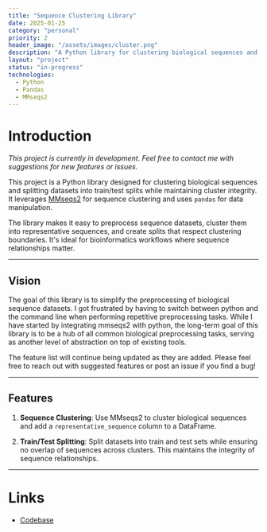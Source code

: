 ```yaml
---
title: "Sequence Clustering Library"
date: 2025-01-25
category: "personal"
priority: 2
header_image: "/assets/images/cluster.png"
description: "A Python library for clustering biological sequences and splitting datasets into train/test splits while preserving cluster integrity."
layout: "project"
status: "in-progress"
technologies:
  - Python
  - Pandas
  - MMseqs2
---
```


# Introduction

*This project is currently in development. Feel free to contact me with suggestions for new features or issues.*

This project is a Python library designed for clustering biological sequences and splitting datasets into train/test splits while maintaining cluster integrity. It leverages [MMseqs2](https://github.com/soedinglab/MMseqs2) for sequence clustering and uses `pandas` for data manipulation.

The library makes it easy to preprocess sequence datasets, cluster them into representative sequences, and create splits that respect clustering boundaries. It's ideal for bioinformatics workflows where sequence relationships matter.

---

## Vision

The goal of this library is to simplify the preprocessing of biological sequence datasets. I got frustrated by having to switch between python and the command line when performing repetitive preprocessing tasks. While I have started by integrating mmseqs2 with python, the long-term goal of this library is to be a hub of all common biological preprocessing tasks, serving as another level of abstraction on top of existing tools.

The feature list will continue being updated as they are added. Please feel free to reach out with suggested features or post an issue if you find a bug!

---

## Features

1. **Sequence Clustering**:
   Use MMseqs2 to cluster biological sequences and add a `representative_sequence` column to a DataFrame.

2. **Train/Test Splitting**:
   Split datasets into train and test sets while ensuring no overlap of sequences across clusters. This maintains the integrity of sequence relationships.

---
# Links
- [Codebase](https://github.com/michaelscutari/mmseqspy)
